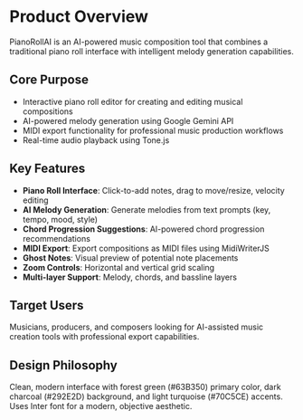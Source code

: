 # Product Overview

PianoRollAI is an AI-powered music composition tool that combines a traditional piano roll interface with intelligent melody generation capabilities.

## Core Purpose
- Interactive piano roll editor for creating and editing musical compositions
- AI-powered melody generation using Google Gemini API
- MIDI export functionality for professional music production workflows
- Real-time audio playback using Tone.js

## Key Features
- **Piano Roll Interface**: Click-to-add notes, drag to move/resize, velocity editing
- **AI Melody Generation**: Generate melodies from text prompts (key, tempo, mood, style)
- **Chord Progression Suggestions**: AI-powered chord progression recommendations
- **MIDI Export**: Export compositions as MIDI files using MidiWriterJS
- **Ghost Notes**: Visual preview of potential note placements
- **Zoom Controls**: Horizontal and vertical grid scaling
- **Multi-layer Support**: Melody, chords, and bassline layers

## Target Users
Musicians, producers, and composers looking for AI-assisted music creation tools with professional export capabilities.

## Design Philosophy
Clean, modern interface with forest green (#63B350) primary color, dark charcoal (#292E2D) background, and light turquoise (#70C5CE) accents. Uses Inter font for a modern, objective aesthetic.
